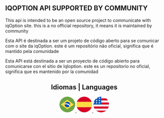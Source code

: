 ## IQOPTION API SUPPORTED BY COMMUNITY

This api is intended to be an open source project to communicate with iqOption site.
this is a no official repository, it means it is maintained by community

Esta API é destinada a ser um projeto de código aberto para se comunicar com o site da iqOption.
este é um repositório não oficial, significa que é mantido pela comunidade

Esta API está destinada a ser un proyecto de código abierto para comunicarse con el sitio de IqIoption.
este es un repositorio no oficial, significa que es mantenido por la comunidad

<div style="text-align:center;">
	<h2> Idiomas | Languages </h2>
	<a href="pt/" target="_blank">
		<img src="image/flags/br.png "
		alt="Português" width="50" height="50" />
	</a>
	<a href="es/" target="_blank">
		<img src="image/flags/es.png "
		alt="Espanol" width="50" height="50" />
	</a>
	<a href="en/" target="_blank">
		<img src="image/flags/en.png "
		alt="English" width="50" height="50" />
	</a>
</div>
